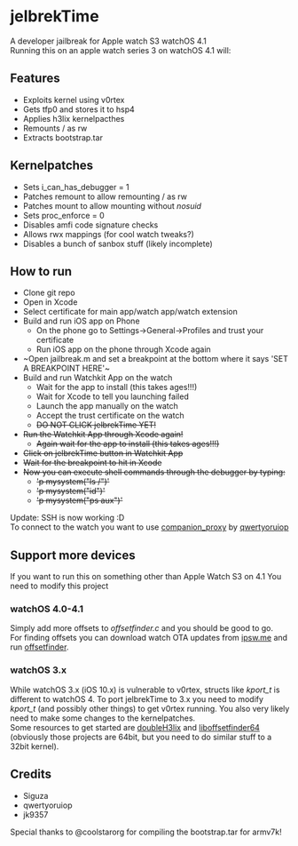 # jelbrekTime
A developer jailbreak for Apple watch S3 watchOS 4.1  
Running this on an apple watch series 3 on watchOS 4.1 will:

## Features
  * Exploits kernel using v0rtex
  * Gets tfp0 and stores it to hsp4
  * Applies h3lix kernelpacthes
  * Remounts / as rw
  * Extracts bootstrap.tar

## Kernelpatches
  * Sets i_can_has_debugger = 1
  * Patches remount to allow remounting / as rw
  * Patches mount to allow mounting without _nosuid_
  * Sets proc_enforce = 0
  * Disables amfi code signature checks
  * Allows rwx mappings (for cool watch tweaks?)
  * Disables a bunch of sanbox stuff (likely incomplete)

## How to run
  * Clone git repo
  * Open in Xcode
  * Select certificate for main app/watch app/watch extension
  * Build and run iOS app on Phone
    * On the phone go to Settings->General->Profiles and trust your certificate
    * Run iOS app on the phone through Xcode again
  * ~Open jailbreak.m and set a breakpoint at the bottom where it says 'SET A BREAKPOINT HERE'~
  * Build and run Watchkit App on the watch
    * Wait for the app to install (this takes ages!!!)
    * Wait for Xcode to tell you launching failed
    * Launch the app manually on the watch
    * Accept the trust certificate on the watch
    * ~~DO NOT CLICK jelbrekTime YET!~~
  * ~~Run the Watchkit App through Xcode again!~~
    * ~~Again wait for the app to install (this takes ages!!!)~~
  * ~~Click on jelbrekTime button in Watchkit App~~
  * ~~Wait for the breakpoint to hit in Xcode~~
  * ~~Now you can execute shell commands through the debugger by typing:~~
    * ~~'p mysystem("ls /")'~~
    * ~~'p mysystem("id")'~~
    * ~~'p mysystem("ps aux")'~~

Update: SSH is now working :D  
To connect to the watch you want to use [companion_proxy](https://ghostbin.com/paste/vvxkk) by [qwertyoruiop](https://twitter.com/qwertyoruiopz/status/707638464523739136)

## Support more devices
If you want to run this on something other than Apple Watch S3 on 4.1
You need to modify this project

### watchOS 4.0-4.1
Simply add more offsets to _offsetfinder.c_ and you should be good to go.  
For finding offsets you can download watch OTA updates from [ipsw.me](https://ipsw.me) and run [offsetfinder](https://github.com/tihmstar/offsetfinder).

### watchOS 3.x
While watchOS 3.x (iOS 10.x) is vulnerable to v0rtex, structs like *kport_t* is different to watchOS 4.
To port jelbrekTime to 3.x you need to modify *kport_t* (and possibly other things) to get v0rtex running. You also very likely need to make some changes to the kernelpatches.  
Some resources to get started are [doubleH3lix](https://github.com/tihmstar/doubleH3lix) and [liboffsetfinder64](https://github.com/tihmstar/liboffsetfinder64/) (obviously those projects are 64bit, but you need to do similar stuff to a 32bit kernel).


## Credits
* Siguza
* qwertyoruiop
* jk9357

Special thanks to @coolstarorg for compiling the bootstrap.tar for armv7k!
